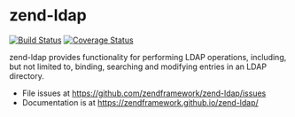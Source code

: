 # zend-ldap

[![Build Status](https://secure.travis-ci.org/zendframework/zend-ldap.svg?branch=master)](https://secure.travis-ci.org/zendframework/zend-ldap)
[![Coverage Status](https://coveralls.io/repos/zendframework/zend-ldap/badge.svg?branch=master)](https://coveralls.io/r/zendframework/zend-ldap?branch=master)

zend-ldap provides functionality for performing LDAP operations, including, but
not limited to, binding, searching and modifying entries in an LDAP directory.

- File issues at https://github.com/zendframework/zend-ldap/issues
- Documentation is at https://zendframework.github.io/zend-ldap/

